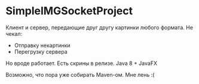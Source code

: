 # SimpleIMGSocketProject

Клиент и сервер, передающие друг другу картинки любого формата.
Не чекал:
- Отправку некартинки
- Перегрузку сервера

Но вроде работает. Есть скрины в релизе.
Java 8 + JavaFX

Возможно, что пора уже собирать Maven-ом.
Мне лень :(
